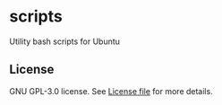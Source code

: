 # scripts
Utility bash scripts for Ubuntu

## License
GNU GPL-3.0 license. See [License file](LICENSE) for more details.
